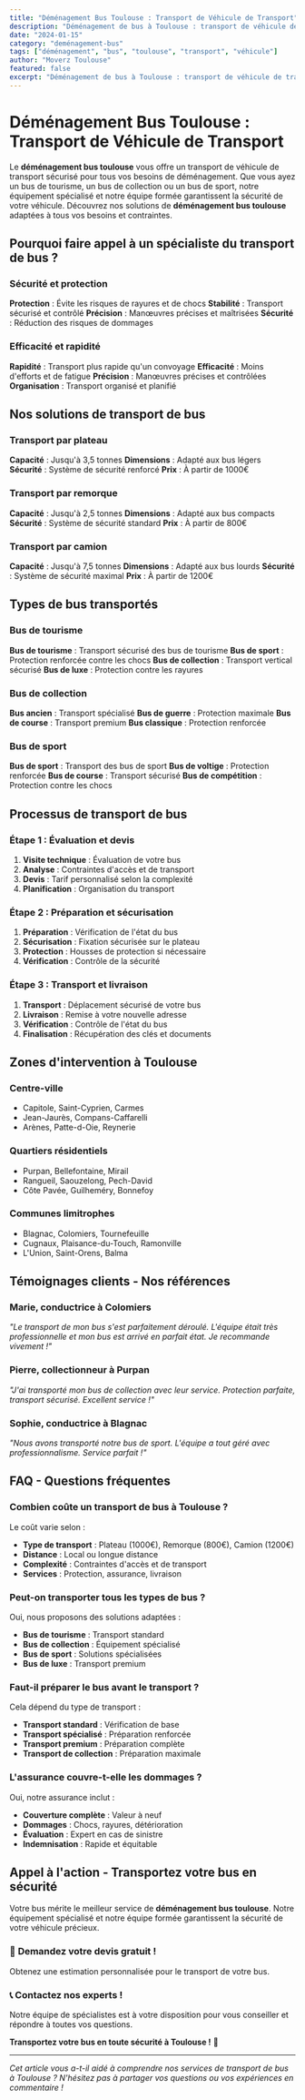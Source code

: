 ```yaml
---
title: "Déménagement Bus Toulouse : Transport de Véhicule de Transport"
description: "Déménagement de bus à Toulouse : transport de véhicule de transport. Équipement spécialisé, équipe formée, assurance complète. Devis gratuit."
date: "2024-01-15"
category: "deménagement-bus"
tags: ["déménagement", "bus", "toulouse", "transport", "véhicule"]
author: "Moverz Toulouse"
featured: false
excerpt: "Déménagement de bus à Toulouse : transport de véhicule de transport. Équipement spécialisé, équipe formée, assurance complète."
---
```


# Déménagement Bus Toulouse : Transport de Véhicule de Transport

Le **déménagement bus toulouse** vous offre un transport de véhicule de transport sécurisé pour tous vos besoins de déménagement. Que vous ayez un bus de tourisme, un bus de collection ou un bus de sport, notre équipement spécialisé et notre équipe formée garantissent la sécurité de votre véhicule. Découvrez nos solutions de **déménagement bus toulouse** adaptées à tous vos besoins et contraintes.

## Pourquoi faire appel à un spécialiste du transport de bus ?

### Sécurité et protection

**Protection** : Évite les risques de rayures et de chocs
**Stabilité** : Transport sécurisé et contrôlé
**Précision** : Manœuvres précises et maîtrisées
**Sécurité** : Réduction des risques de dommages

### Efficacité et rapidité

**Rapidité** : Transport plus rapide qu'un convoyage
**Efficacité** : Moins d'efforts et de fatigue
**Précision** : Manœuvres précises et contrôlées
**Organisation** : Transport organisé et planifié

## Nos solutions de transport de bus

### Transport par plateau

**Capacité** : Jusqu'à 3,5 tonnes
**Dimensions** : Adapté aux bus légers
**Sécurité** : Système de sécurité renforcé
**Prix** : À partir de 1000€

### Transport par remorque

**Capacité** : Jusqu'à 2,5 tonnes
**Dimensions** : Adapté aux bus compacts
**Sécurité** : Système de sécurité standard
**Prix** : À partir de 800€

### Transport par camion

**Capacité** : Jusqu'à 7,5 tonnes
**Dimensions** : Adapté aux bus lourds
**Sécurité** : Système de sécurité maximal
**Prix** : À partir de 1200€

## Types de bus transportés

### Bus de tourisme

**Bus de tourisme** : Transport sécurisé des bus de tourisme
**Bus de sport** : Protection renforcée contre les chocs
**Bus de collection** : Transport vertical sécurisé
**Bus de luxe** : Protection contre les rayures

### Bus de collection

**Bus ancien** : Transport spécialisé
**Bus de guerre** : Protection maximale
**Bus de course** : Transport premium
**Bus classique** : Protection renforcée

### Bus de sport

**Bus de sport** : Transport des bus de sport
**Bus de voltige** : Protection renforcée
**Bus de course** : Transport sécurisé
**Bus de compétition** : Protection contre les chocs

## Processus de transport de bus

### Étape 1 : Évaluation et devis

1. **Visite technique** : Évaluation de votre bus
2. **Analyse** : Contraintes d'accès et de transport
3. **Devis** : Tarif personnalisé selon la complexité
4. **Planification** : Organisation du transport

### Étape 2 : Préparation et sécurisation

1. **Préparation** : Vérification de l'état du bus
2. **Sécurisation** : Fixation sécurisée sur le plateau
3. **Protection** : Housses de protection si nécessaire
4. **Vérification** : Contrôle de la sécurité

### Étape 3 : Transport et livraison

1. **Transport** : Déplacement sécurisé de votre bus
2. **Livraison** : Remise à votre nouvelle adresse
3. **Vérification** : Contrôle de l'état du bus
4. **Finalisation** : Récupération des clés et documents

## Zones d'intervention à Toulouse

### Centre-ville
- Capitole, Saint-Cyprien, Carmes
- Jean-Jaurès, Compans-Caffarelli
- Arènes, Patte-d-Oie, Reynerie

### Quartiers résidentiels
- Purpan, Bellefontaine, Mirail
- Rangueil, Saouzelong, Pech-David
- Côte Pavée, Guilheméry, Bonnefoy

### Communes limitrophes
- Blagnac, Colomiers, Tournefeuille
- Cugnaux, Plaisance-du-Touch, Ramonville
- L'Union, Saint-Orens, Balma

## Témoignages clients - Nos références

### Marie, conductrice à Colomiers
*"Le transport de mon bus s'est parfaitement déroulé. L'équipe était très professionnelle et mon bus est arrivé en parfait état. Je recommande vivement !"*

### Pierre, collectionneur à Purpan
*"J'ai transporté mon bus de collection avec leur service. Protection parfaite, transport sécurisé. Excellent service !"*

### Sophie, conductrice à Blagnac
*"Nous avons transporté notre bus de sport. L'équipe a tout géré avec professionnalisme. Service parfait !"*

## FAQ - Questions fréquentes

### Combien coûte un transport de bus à Toulouse ?

Le coût varie selon :
- **Type de transport** : Plateau (1000€), Remorque (800€), Camion (1200€)
- **Distance** : Local ou longue distance
- **Complexité** : Contraintes d'accès et de transport
- **Services** : Protection, assurance, livraison

### Peut-on transporter tous les types de bus ?

Oui, nous proposons des solutions adaptées :
- **Bus de tourisme** : Transport standard
- **Bus de collection** : Équipement spécialisé
- **Bus de sport** : Solutions spécialisées
- **Bus de luxe** : Transport premium

### Faut-il préparer le bus avant le transport ?

Cela dépend du type de transport :
- **Transport standard** : Vérification de base
- **Transport spécialisé** : Préparation renforcée
- **Transport premium** : Préparation complète
- **Transport de collection** : Préparation maximale

### L'assurance couvre-t-elle les dommages ?

Oui, notre assurance inclut :
- **Couverture complète** : Valeur à neuf
- **Dommages** : Chocs, rayures, détérioration
- **Évaluation** : Expert en cas de sinistre
- **Indemnisation** : Rapide et équitable

## Appel à l'action - Transportez votre bus en sécurité

Votre bus mérite le meilleur service de **déménagement bus toulouse**. Notre équipement spécialisé et notre équipe formée garantissent la sécurité de votre véhicule précieux.

### 🚌 **Demandez votre devis gratuit !**

Obtenez une estimation personnalisée pour le transport de votre bus.

### 📞 **Contactez nos experts !**

Notre équipe de spécialistes est à votre disposition pour vous conseiller et répondre à toutes vos questions.

**Transportez votre bus en toute sécurité à Toulouse !** 🚚

---

*Cet article vous a-t-il aidé à comprendre nos services de transport de bus à Toulouse ? N'hésitez pas à partager vos questions ou vos expériences en commentaire !*


